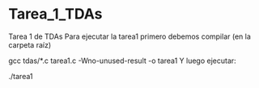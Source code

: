 # Tarea_1_TDAs
Tarea 1 de TDAs 
Para ejecutar la tarea1 primero debemos compilar (en la carpeta raíz)

gcc tdas/*.c tarea1.c -Wno-unused-result -o tarea1
Y luego ejecutar:

./tarea1
